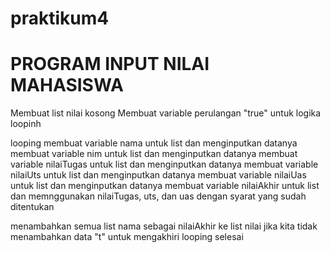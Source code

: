# praktikum4

# PROGRAM INPUT NILAI MAHASISWA


Membuat list nilai kosong
Membuat variable perulangan "true" untuk logika loopinh

looping
membuat variable nama untuk list dan menginputkan datanya
membuat variable nim untuk list dan menginputkan datanya
membuat variable nilaiTugas untuk list dan menginputkan datanya
membuat variable nilaiUts untuk list dan menginputkan datanya
membuat variable nilaiUas untuk list dan menginputkan datanya
membuat variable nilaiAkhir untuk list dan memnggunakan nilaiTugas, uts, dan uas dengan syarat yang sudah ditentukan

menambahkan semua list nama sebagai nilaiAkhir ke list nilai
jika kita tidak menambahkan data "t" untuk mengakhiri
looping selesai
